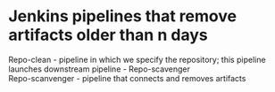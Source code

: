 # Jenkins pipelines that remove artifacts older than n days
Repo-clean - pipeline in which we specify the repository; this pipeline launches downstream pipeline - Repo-scavenger<br/>
Repo-scanvenger - pipeline that connects and removes artifacts<br/>
